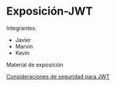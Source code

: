 # Exposición-JWT
Integrantes:
- Javier
- Marvin
- Kevin

Material de exposición

<a href="https://view.genial.ly/652ad0058583d200111409ad/learning-experience-didactic-unit-jwt">Consideraciones de seguridad para JWT</a>
